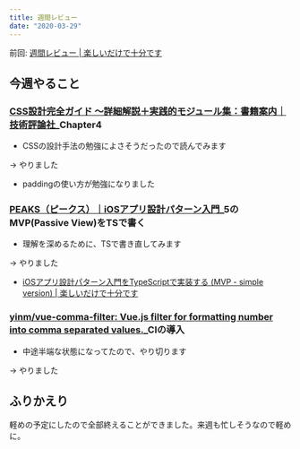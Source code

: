 ```yaml
---
title: 週間レビュー
date: "2020-03-29"
---
```


前回: [週間レビュー | 楽しいだけで十分です](https://yinm.info/20200322/)

## 今週やること

### [CSS設計完全ガイド ～詳細解説＋実践的モジュール集：書籍案内｜技術評論社](https://gihyo.jp/book/2020/978-4-297-11173-1)_Chapter4
- CSSの設計手法の勉強によさそうだったので読んでみます

-> やりました
- paddingの使い方が勉強になりました

### [PEAKS（ピークス）｜iOSアプリ設計パターン入門](https://peaks.cc/books/iOS_architecture)_5のMVP(Passive View)をTSで書く
- 理解を深めるために、TSで書き直してみます

-> やりました
- [iOSアプリ設計パターン入門をTypeScriptで実装する (MVP - simple version) | 楽しいだけで十分です](https://yinm.info/20200403/)

### [yinm/vue-comma-filter: Vue.js filter for formatting number into comma separated values.](https://github.com/yinm/vue-comma-filter)_CIの導入
- 中途半端な状態になってたので、やり切ります

-> やりました

## ふりかえり
軽めの予定にしたので全部終えることができました。来週も忙しそうなので軽めに。
